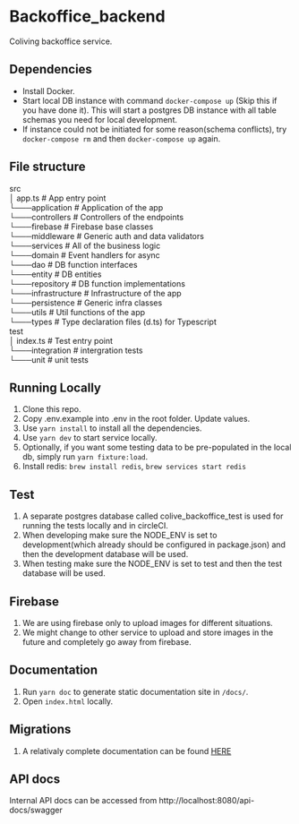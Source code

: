 # Backoffice_backend

Coliving backoffice service.

## Dependencies

- Install Docker.
- Start local DB instance with command `docker-compose up` (Skip this if you have done it). This will start a postgres DB instance with all table schemas you need for local development.
- If instance could not be initiated for some reason(schema conflicts), try `docker-compose rm` and then `docker-compose up` again.

## File structure

src <br />
│   app.ts          # App entry point <br />
└───application     # Application of the app <br />
    └───controllers # Controllers of the endpoints <br />
    └───firebase    # Firebase base classes <br />
    └───middleware  # Generic auth and data validators <br />
    └───services    # All of the business logic <br />
└───domain          # Event handlers for async <br />
    └───dao         # DB function interfaces <br />
    └───entity      # DB entities <br />
    └───repository  # DB function implementations <br />
└───infrastructure  # Infrastructure of the app <br />
    └───persistence # Generic infra classes <br />
    └───utils       # Util functions of the app <br />
└───types           # Type declaration files (d.ts) for Typescript <br />
test <br />
│   index.ts        # Test entry point <br />
└───integration     # intergration tests <br />
└───unit            # unit tests <br />


## Running Locally

1. Clone this repo.
2. Copy .env.example into .env in the root folder. Update values.
3. Use `yarn install` to install all the dependencies.
4. Use `yarn dev` to start service locally.
4. Optionally, if you want some testing data to be pre-populated in the local db, simply run `yarn fixture:load`.
5. Install redis: `brew install redis`, `brew services start redis`

## Test
1. A separate postgres database called colive_backoffice_test is used for running the tests locally and in circleCI.
2. When developing make sure the NODE_ENV is set to development(which already should be configured in package.json) and then the development database will be used.
3. When testing make sure the NODE_ENV is set to test and then the test database will be used.

## Firebase
1. We are using firebase only to upload images for different situations. 
2. We might change to other service to upload and store images in the future and completely go away from firebase.

## Documentation
1. Run `yarn doc` to generate static documentation site in `/docs/`.
2. Open `index.html` locally.

## Migrations
1. A relativaly complete documentation can be found [HERE](https://github.com/typeorm/typeorm/blob/master/docs/migrations.md)

## API docs
Internal API docs can be accessed from http://localhost:8080/api-docs/swagger
